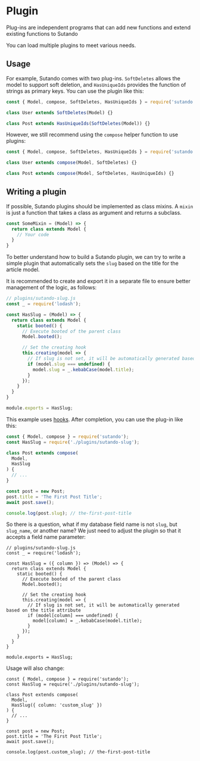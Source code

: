 <script setup>
import { useRoute } from 'vitepress'

const route = useRoute()

if (typeof _hmt != "undefined") {
  if (route?.path) {
    window._hmt.push(['_trackPageview', route.path]);
  }
}
</script>

# Plugin

Plug-ins are independent programs that can add new functions and extend existing functions to Sutando

You can load multiple plugins to meet various needs.

## Usage

For example, Sutando comes with two plug-ins. `SoftDeletes` allows the model to support soft deletion, and `HasUniqueIds` provides the function of strings as primary keys. You can use the plugin like this:

```js
const { Model, compose, SoftDeletes, HasUniqueIds } = require('sutando');

class User extends SoftDeletes(Model) {}

class Post extends HasUniqueIds(SoftDeletes(Model)) {}
```

However, we still recommend using the `compose` helper function to use plugins:

```js
const { Model, compose, SoftDeletes, HasUniqueIds } = require('sutando');

class User extends compose(Model, SoftDeletes) {}

class Post extends compose(Model, SoftDeletes, HasUniqueIds) {}
```

## Writing a plugin

If possible, Sutando plugins should be implemented as class mixins. A `mixin` is just a function that takes a class as argument and returns a subclass.

```js
const SomeMixin = (Model) => {
  return class extends Model {
    // Your code
  }
}
```

To better understand how to build a Sutando plugin, we can try to write a simple plugin that automatically sets the `slug` based on the title for the article model.

It is recommended to create and export it in a separate file to ensure better management of the logic, as follows:

```js
// plugins/sutando-slug.js
const _ = require('lodash');

const HasSlug = (Model) => {
  return class extends Model {
    static booted() {
      // Execute booted of the parent class
      Model.booted();

      // Set the creating hook
      this.creating(model => {
        // If slug is not set, it will be automatically generated based on the title attribute
        if (model.slug === undefined) {
          model.slug = _.kebabCase(model.title);
        }
      });
    }
  }
}

module.exports = HasSlug;
```

This example uses [hooks](hooks). After completion, you can use the plug-in like this:

```js
const { Model, compose } = require('sutando');
const HasSlug = require('./plugins/sutando-slug');

class Post extends compose(
  Model,
  HasSlug
) {
  // ...
}

const post = new Post;
post.title = 'The First Post Title';
await post.save();

console.log(post.slug); // the-first-post-title
```

So there is a question, what if my database field name is not `slug`, but `slug_name`, or another name? We just need to adjust the plugin so that it accepts a field name parameter:

```js{4,13,14,15}
// plugins/sutando-slug.js
const _ = require('lodash');

const HasSlug = ({ column }) => (Model) => {
  return class extends Model {
    static booted() {
      // Execute booted of the parent class
      Model.booted();

      // Set the creating hook
      this.creating(model => {
        // If slug is not set, it will be automatically generated based on the title attribute
        if (model[column] === undefined) {
          model[column] = _.kebabCase(model.title);
        }
      });
    }
  }
}

module.exports = HasSlug;
```

Usage will also change:

```js{6}
const { Model, compose } = require('sutando');
const HasSlug = require('./plugins/sutando-slug');

class Post extends compose(
  Model,
  HasSlug({ column: 'custom_slug' })
) {
  // ...
}

const post = new Post;
post.title = 'The First Post Title';
await post.save();

console.log(post.custom_slug); // the-first-post-title
```